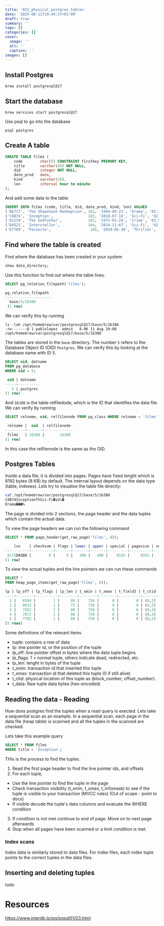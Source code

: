 ```yaml
---
title: '022_physical_postgres_tables'
date: '2025-08-11T19:49:37+01:00'
draft: true 
summary: ''
tags: []
categories: []
cover:
  image: ''
  alt: ''
  caption: ''
images: []
---
```



## Install Postgres

```
brew install postgresql@17
```

## Start the database

```
brew services start postgresql@17
```

Use psql to go into the database

```
psql postgres
```

## Create A table

```sql
CREATE TABLE films (
    code        char(5) CONSTRAINT firstkey PRIMARY KEY,
    title       varchar(40) NOT NULL,
    did         integer NOT NULL,
    date_prod   date,
    kind        varchar(10),
    len         interval hour to minute
);
```

And add some data to the table

```SQL
INSERT INTO films (code, title, did, date_prod, kind, len) VALUES
('B6717', 'The Shawshank Redemption', 101, '1994-09-23', 'Drama', '02:22'),
('C8874', 'Inception',                102, '2010-07-16', 'Sci-Fi', '02:28'),
('A1234', 'The Godfather',            103, '1972-03-24', 'Crime', '02:55'),
('D4521', 'Interstellar',             104, '2014-11-07', 'Sci-Fi', '02:49'),
('E7789', 'Parasite',                  105, '2019-05-30', 'Thriller', '02:12');
```


## Find where the table is created

Find where the database has been created in your system

```sql
show data_directory;
```

Use this function to find out where the table lives.

```sql
SELECT pg_relation_filepath('films');

pg_relation_filepath
----------------------
  base/5/16388
 (1 row)
```

We can verify this by running

```
ls -lah /opt/homebrew/var/postgresql@17/base/5/16388
-rw-------@ 1 pablolopez  admin   8.0K 11 Aug 20:08 /opt/homebrew/var/postgresql@17/base/5/16388
```

The tables are stored in the `base` directory. The number `5` refers to the Database Object ID (OID) `Postgres`. We can verify this by looking at the database name with ID 5. 

```sql
SELECT oid, datname
FROM pg_database
WHERE oid = 5;

 oid | datname
-----+----------
   5 | postgres
(1 row)
```

And `16388` is the table relfiledode, which is the ID that identifies the data file. We can verify by running

```sql
SELECT relname, oid, relfilenode FROM pg_class WHERE relname = 'films'

 relname |  oid  | relfilenode
---------+-------+-------------
 films   | 16388 |       16388
(1 row)
```
In this case the relfilenode is the same as the OID.

## Postgres Tables

Inside a data file, it is divided into pages. Pages have fixed lenght which is 8192 bytes (8 KB) by default. The internal layout depends on the data type (table, indexes). Lets try to visualise the table file directly:


```bash
cat /opt/homebrew/var/postgresql@17/base/5/16388
C8874InceptionfhSci-Fi�id\�
Drama���%
```

The page is divided into 2 sections, the page header and the data tuples which contain the actual data.

To view the page headers we can run the following command

```sql
SELECT * FROM page_header(get_raw_page('films', 0));

    lsn    | checksum | flags | lower | upper | special | pagesize | version | prune_xid
-----------+----------+-------+-------+-------+---------+----------+---------+-----------
 0/15DA5B0 |        0 |     0 |   380 |   400 |    8192 |     8192 |       4 |         0
(1 row)
```

To view the actual tuples and the line pointers we can run these commands

```sql
SELECT *
FROM heap_page_items(get_raw_page('films', 0));

lp | lp_off | lp_flags | lp_len | t_xmin | t_xmax | t_field3 | t_ctid | t_infomask2 | t_infomask | t_hoff | t_bits | t_oid |                                                               t_data
----+--------+----------+--------+--------+--------+----------+--------+-------------+------------+--------+--------+-------+------------------------------------------------------------------------------------------------------------------------------------
  1 |   8104 |        1 |     88 |    750 |      0 |        0 | (0,1)  |           6 |       2306 |     24 |        |       | \x0d42363731373354686520536861777368616e6b20526564656d7074696f6e00650000007af8ffff0d4472616d61000000e2d4fb010000000000000000000000
  2 |   8032 |        1 |     72 |    750 |      0 |        0 | (0,2)  |           6 |       2306 |     24 |        |       | \x0d433838373415496e63657074696f6e66000000090f00000f5363692d466900000c4a11020000000000000000000000
  3 |   7952 |        1 |     80 |    750 |      0 |        0 | (0,3)  |           6 |       2306 |     24 |        |       | \x0d41313233341d54686520476f646661746865726700000060d8ffff0d4372696d650000000000000049d971020000000000000000000000
  4 |   7872 |        1 |     80 |    750 |      0 |        0 | (0,4)  |           6 |       2306 |     24 |        |       | \x0d44343532311b496e7465727374656c6c61720068000000301500000f5363692d46690000000000001f645c020000000000000000000000
  5 |   7792 |        1 |     80 |    750 |      0 |        0 | (0,5)  |           6 |       2306 |     24 |        |       | \x0d45373738391350617261736974650069000000b11b000013546872696c6c657200000000000000009c11d8010000000000000000000000
(5 rows)
```

Some definitions of the relevant items
- tuple: contains a row of data
- lp: line pointer id, or the position of the tuple
- lp_off: line pointer offset in bytes where the data tuple begins
- lp_flags:  1 = normal tuple, others indicate dead, redirected, etc.
- lp_len: lenght in bytes of the tuple
- t_xmin: transaction id that inserted this tuple
- t_xmax: transaction id that deleted this tuple (0 if still alive)
- t_ctid: physical location of this tuple as (block_number, offset_number).
- t_data: Raw tuple data bytes (hex-encoded)



## Reading the data - Reading

How does postgres find the tuples when a read query is exected. Lets take a sequential scan as an example. In a sequential scan, each page in the data file (heap table) is scanned and all the tuples in the scanned are checked.

Lets take this example query

```sql
SELECT * FROM films
WHERE title = 'Inception';
```

THis is the process to find the tuples.
1. Read the first page header to find the line pointer ids, and offsets
2. For each tuple, 
  - Use the line pointer to find the tuple in the page
  - Check transaction visibility (t_xmin, t_xmax, t_infomask) to see if the tuple is visible to your transaction (MVCC rules) (Out of scope - point to docs)
  - If visible decode the tuple's data columns and evaluate the WHERE condition
3. If condition is not met continue to end of page. Move on to next page afterwards
4. Stop when all pages have been scanned or a limit condition is met.

### Index scans

Index data is similarly stored to data files. For index files, each index tuple points to the correct tuples in the data files.


## Inserting and deleting tuples

todo

# Resources

https://www.interdb.jp/pg/pgsql01/03.html
